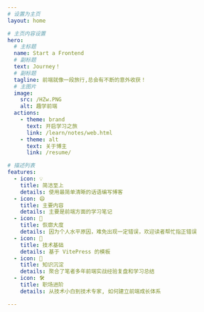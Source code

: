 ```yaml
---
# 设置为主页
layout: home

# 主页内容设置
hero:
  # 主标题
  name: Start a Frontend
  # 副标题
  text: Journey！ 
  # 副标题
  tagline: 前端就像一段旅行,总会有不断的意外收获！ 
  # 主图片
  image:
    src: /HZw.PNG
    alt: 趣学前端
  actions:
    - theme: brand
      text: 开启学习之旅
      link: /learn/notes/web.html
    - theme: alt
      text: 关于博主
      link: /resume/

# 描述列表
features:
  - icon: 💡
    title: 简洁至上
    details: 使用最简单清晰的话语编写博客
  - icon: 😄
    title: 主要内容
    details: 主要是前端方面的学习笔记
  - icon: 👅
    title: 恢廓大度
    details: 因为个人水平原因，难免出现一定错误，欢迎读者帮忙指正错误
  - icon: 🦄 
    title: 技术基础
    details: 基于 VitePress 的模板
  - icon: 🖖
    title: 知识沉淀
    details: 聚合了笔者多年前端实战经验复盘和学习总结
  - icon: 🛠️ 
    title: 职场进阶
    details: 从技术小白到技术专家, 如何建立前端成长体系

---
```


<style>
    :root{
--vp-home-hero-image-background-image: linear-gradient( 135deg, #ffacc2 5%, #8e8e93 100%); --vp-home-hero-image-filter: blur(150px);
--vp-home-hero-name-color:    #ffacc2;    
--vp-home-hero-text-color:   #ffacc2;    
  --vp-c-brand:    #ffacc2;
  --vp-button-brand-border:   #ffacc2;
  --vp-button-brand-hover-bg: #ffacc2;
  --vp-home-hero-name-color:#ffacc2;
  --vp-home-hero-name-color: #ffacc2;
  --vp-home-hero-name-background: #ffacc2;
  --vp-button-brand-border: #ffacc2;
  --vp-button-brand-bg: #ffacc2;
  --vp-button-brand-hover-border: #ffacc2;
  --vp-button-brand-hover-bg: #ffacc2;
  --vp-button-brand-active-border: #ffacc2;
  --vp-button-brand-active-text: #ffacc2;
  --vp-button-brand-active-bg: #ffacc2;

}
</style>